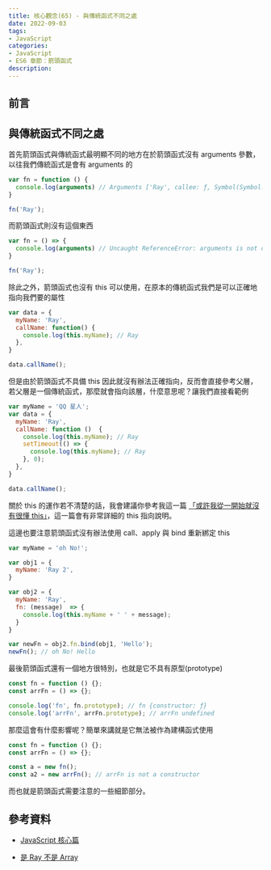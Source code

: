 ```yaml
---
title: 核心觀念(65) - 與傳統函式不同之處
date: 2022-09-03
tags:
- JavaScript
categories:
- JavaScript
- ES6 章節：箭頭函式
description:
---
```


## 前言



## 與傳統函式不同之處

首先箭頭函式與傳統函式最明顯不同的地方在於箭頭函式沒有 arguments 參數，以往我們傳統函式是會有 arguments 的

```javascript
var fn = function () {
  console.log(arguments) // Arguments ['Ray', callee: ƒ, Symbol(Symbol.iterator): ƒ]
}

fn('Ray');

```

而箭頭函式則沒有這個東西

```javascript
var fn = () => {
  console.log(arguments) // Uncaught ReferenceError: arguments is not defined
}

fn('Ray');

```

除此之外，箭頭函式也沒有 this 可以使用，在原本的傳統函式我們是可以正確地指向我們要的屬性

```javascript
var data = {
  myName: 'Ray',
  callName: function() {
    console.log(this.myName); // Ray
  },
}

data.callName();

```

但是由於箭頭函式不具備 this 因此就沒有辦法正確指向，反而會直接參考父層，若父層是一個傳統函式，那麼就會指向該層，什麼意思呢？讓我們直接看範例

```javascript
var myName = 'QQ 星人';
var data = {
  myName: 'Ray',
  callName: function ()  {
    console.log(this.myName); // Ray
    setTimeout(() => {
      console.log(this.myName); // Ray
    }, 0);
  },
}

data.callName();
```

關於 this 的運作若不清楚的話，我會建議你參考我這一篇 [「或許我從一開始就沒有很懂 this」](https://israynotarray.com/javascript/20210403/2190440925/)，這一篇會有非常詳細的 this 指向說明。

這邊也要注意箭頭函式沒有辦法使用 call、apply 與 bind 重新綁定 this


```javascript
var myName = 'oh No!';

var obj1 = {
  myName: 'Ray 2',
}

var obj2 = {
  myName: 'Ray',
  fn: (message)  => {
    console.log(this.myName + ' ' + message);
  }
}

var newFn = obj2.fn.bind(obj1, 'Hello');
newFn(); // oh No! Hello

```
最後箭頭函式還有一個地方很特別，也就是它不具有原型(prototype)

```javascript
const fn = function () {};
const arrFn = () => {};

console.log('fn', fn.prototype); // fn {constructor: ƒ}
console.log('arrFn', arrFn.prototype); // arrFn undefined

```
那麼這會有什麼影響呢？簡單來講就是它無法被作為建構函式使用

```javascript
const fn = function () {};
const arrFn = () => {};

const a = new fn();
const a2 = new arrFn(); // arrFn is not a constructor

```

而也就是箭頭函式需要注意的一些細節部分。


## 參考資料
- [JavaScript 核心篇](https://www.hexschool.com/courses/js-core.html)

- [是 Ray 不是 Array](https://israynotarray.com/javascript/20210613/3976972527/)